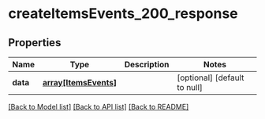 # createItemsEvents_200_response

## Properties
Name | Type | Description | Notes
------------ | ------------- | ------------- | -------------
**data** | [**array[ItemsEvents]**](ItemsEvents.md) |  | [optional] [default to null]

[[Back to Model list]](../README.md#documentation-for-models) [[Back to API list]](../README.md#documentation-for-api-endpoints) [[Back to README]](../README.md)


